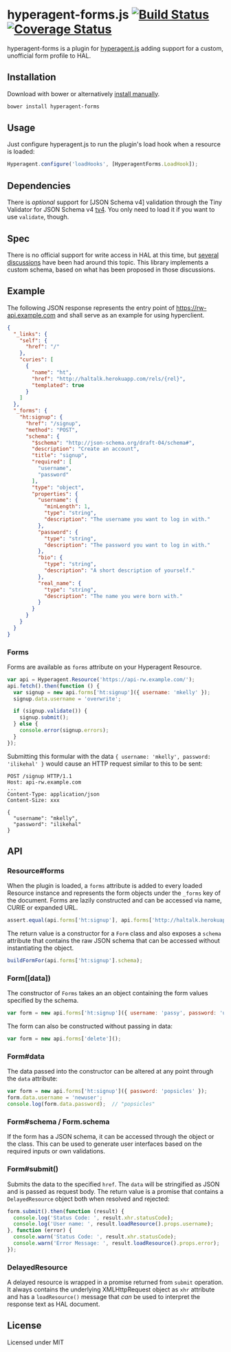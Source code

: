 # hyperagent-forms.js [![Build Status](https://secure.travis-ci.org/weluse/hyperagent-forms.png?branch=master)](https://travis-ci.org/weluse/hyperagent-forms) [![Coverage Status](https://coveralls.io/repos/weluse/hyperagent-forms/badge.png?branch=master)](https://coveralls.io/r/weluse/hyperagent-forms?branch=master)

hyperagent-forms is a plugin for [hyperagent.js](http://weluse.github.io/hyperagent)
adding support for a custom, unofficial form profile to HAL.

## Installation

Download with bower or alternatively
[install manually](http://weluse.github.io/hyperagent-forms/install/).

```bash
bower install hyperagent-forms
```

## Usage

Just configure hyperagent.js to run the plugin's load hook when a resource is
loaded:

```javascript
Hyperagent.configure('loadHooks', [HyperagentForms.LoadHook]);
```

## Dependencies

There is *optional* support for [JSON Schema v4] validation through the Tiny
Validator for JSON Schema v4 [tv4]. You only need to load it if you want to use
`validate`, though.

  [JSON Schema]: http://json-schema.org/
  [tv4]: https://github.com/geraintluff/tv4

## Spec

There is no official support for write access in HAL at this time, but [several
discussions](https://groups.google.com/forum/#!topic/hal-discuss/mi7qwK18gfw)
have been had around this topic. This library implements a custom schema, based
on what has been proposed in those discussions.

## Example

The following JSON response represents the entry point of
https://rw-api.example.com and shall serve as an example for using hyperclient.

```json
{
  "_links": {
    "self": {
      "href": "/"
    },
    "curies": [
      {
        "name": "ht",
        "href": "http://haltalk.herokuapp.com/rels/{rel}",
        "templated": true
      }
    ]
  },
  "_forms": {
    "ht:signup": {
      "href": "/signup",
      "method": "POST",
      "schema": {
        "$schema": "http://json-schema.org/draft-04/schema#",
        "description": "Create an account",
        "title": "signup",
        "required": [
          "username",
          "password"
        ],
        "type": "object",
        "properties": {
          "username": {
            "minLength": 1,
            "type": "string",
            "description": "The username you want to log in with."
          },
          "password": {
            "type": "string",
            "description": "The password you want to log in with."
          },
          "bio": {
            "type": "string",
            "description": "A short description of yourself."
          },
          "real_name": {
            "type": "string",
            "description": "The name you were born with."
          }
        }
      }
    }
  }
}
```

### Forms

Forms are available as `forms` attribute on your Hyperagent Resource.

```javascript
var api = Hyperagent.Resource('https://api-rw.example.com/');
api.fetch().then(function () {
  var signup = new api.forms['ht:signup']({ username: 'mkelly' });
  signup.data.username = 'overwrite';

  if (signup.validate()) {
    signup.submit();
  } else {
    console.error(signup.errors);
  }
});
```

Submitting this formular with the data `{ username: 'mkelly', password:
'ilikehal' }` would cause an HTTP request similar to this to be sent:

```http
POST /signup HTTP/1.1
Host: api-rw.example.com
...
Content-Type: application/json
Content-Size: xxx

{
  "username": "mkelly",
  "password": "ilikehal"
}
```

## API

### Resource#forms

When the plugin is loaded, a `forms` attribute is added to every loaded Resource
instance and represents the form objects under the `_forms` key of the document.
Forms are lazily constructed and can be accessed via name, CURIE or expanded URL.

```javascript
assert.equal(api.forms['ht:signup'], api.forms['http://haltalk.herokuapp.com/rels/signup']);
```

The return value is a constructor for a `Form` class and also exposes a `schema`
attribute that contains the raw JSON schema that can be accessed without
instantiating the object.

```javascript
buildFormFor(api.forms['ht:signup'].schema);
```

### Form([data])

The constructor of `Forms` takes an an object containing the form values
specified by the schema.

```javascript
var form = new api.forms['ht:signup']({ username: 'passy', password: 'unicorns' });
```

The form can also be constructed without passing in data:

```javascript
var form = new api.forms['delete']();
```

### Form#data

The data passed into the constructor can be altered at any point through the
`data` attribute:

```javascript
var form = new api.forms['ht:signup']({ password: 'popsicles' });
form.data.username = 'newuser';
console.log(form.data.password);  // "popsicles"
```

### Form#schema / Form.schema

If the form has a JSON schema, it can be accessed through the object or the
class. This can be used to generate user interfaces based on the required
inputs or own validations.


### Form#submit()

Submits the data to the specified `href`. The `data` will be stringified as JSON
and is passed as request body. The return value is a promise that contains a
`DelayedResource` object both when resolved and rejected:

```javascript
form.submit().then(function (result) {
  console.log('Status Code: ', result.xhr.statusCode);
  console.log('User name: ', result.loadResource().props.username);
}, function (error) {
  console.warn('Status Code: ', result.xhr.statusCode);
  console.warn('Error Message: ', result.loadResource().props.error);
});
```

### DelayedResource

A delayed resource is wrapped in a promise returned from `submit` operation. It
always contains the underlying XMLHttpRequest object as `xhr` attribute and has
a `loadResource()` message that *can* be used to interpret the response text as
HAL document.

## License

Licensed under MIT
